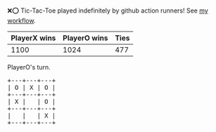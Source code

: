 :x::o: Tic-Tac-Toe played indefinitely by github action runners! See [my workflow](.github/workflows/play.yaml).

|PlayerX wins|PlayerO wins|Ties|
|-|-|-|
|1100|1024|477|

PlayerO's turn.

<pre>
+---+---+---+
| O | X | O |
+---+---+---+
| X |   | O |
+---+---+---+
|   |   | X |
+---+---+---+
</pre>